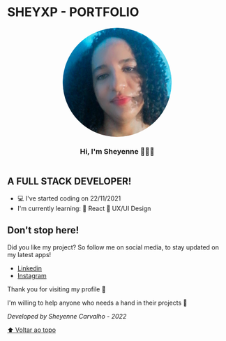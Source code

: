 # SHEYXP - PORTFOLIO

<div style="display: flex; flex-flow: column wrap; justify-content: center; align-items: center; margin: 0 auto; max-width:500px;">
<img src="assets/img/favicon.png" style="width: 250px; height: 250px; border-radius: 50%;">
<h3>Hi, I'm Sheyenne 👩🏽‍💻
</h3>
</div>

## A FULL STACK DEVELOPER!
 - 💻 I've started coding on 22/11/2021
 - I'm currently learning:
   📘 React
   🎨 UX/UI Design
 
 ## Don't stop here!
<p>Did you like my project? So follow me on social media, to stay updated on my latest apps!</p>

- [Linkedin](https://www.linkedin.com/in/sheyennecarvalho/)
- [Instagram](https://www.instagram.com/shey_enne)

Thank you for visiting my profile 💜

I'm willing to help anyone who needs a hand in their projects 💁 

*Developed by Sheyenne Carvalho - 2022*

[⬆ Voltar ao topo](#sheyxp)<br>
